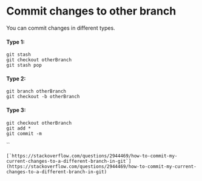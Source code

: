 # Commit changes to other branch

You can commit changes in different types.

#### Type 1:

```
git stash
git checkout otherBranch
git stash pop
```

#### Type 2:

```
git branch otherBranch
git checkout -b otherBranch
```

#### Type 3:

```
git checkout otherBranch
git add *
git commit -m
```

``

``[`https://stackoverflow.com/questions/2944469/how-to-commit-my-current-changes-to-a-different-branch-in-git`](https://stackoverflow.com/questions/2944469/how-to-commit-my-current-changes-to-a-different-branch-in-git)``
